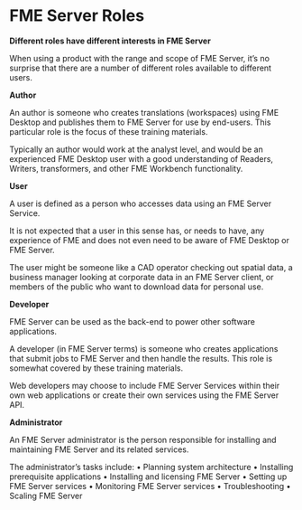 # FME Server Roles

**Different roles have different interests in FME Server**

When using a product with the range and scope of FME Server, it’s no surprise that there are a number of different roles available to different users.

**Author**

An author is someone who creates translations (workspaces) using FME Desktop and publishes them to FME Server for use by end-users. This particular role is the focus of these training materials.

Typically an author would work at the analyst level, and would be an experienced FME Desktop user with a good understanding of Readers, Writers, transformers, and other FME Workbench functionality.

**User**

A user is defined as a person who accesses data using an FME Server Service.

It is not expected that a user in this sense has, or needs to have, any experience of FME and does not even need to be aware of FME Desktop or FME Server.

The user might be someone like a CAD operator checking out spatial data, a business manager looking at corporate data in an FME Server client, or members of the public who want to download data for personal use.

**Developer**

FME Server can be used as the back-end to power other software applications.

A developer (in FME Server terms) is someone who creates applications that submit jobs to FME Server and then handle the results. This role is somewhat covered by these training materials.

Web developers may choose to include FME Server Services within their own web applications or create their own services using the FME Server API.

**Administrator**

An FME Server administrator is the person responsible for installing and maintaining FME Server and its related services.

The administrator’s tasks include:
• Planning system architecture
• Installing prerequisite applications
• Installing and licensing FME Server
• Setting up FME Server services
• Monitoring FME Server services
• Troubleshooting
• Scaling FME Server